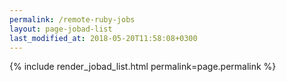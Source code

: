 ```yaml
---
permalink: /remote-ruby-jobs
layout: page-jobad-list
last_modified_at: 2018-05-20T11:58:08+0300
---
```

{% include render_jobad_list.html permalink=page.permalink %}
